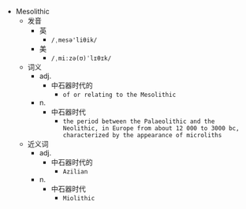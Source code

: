 - Mesolithic
  - 发音
    - 英
      - `/ˌmesə'liθik/`
    - 美
      - `/ˌmiːzə(ʊ)ˈlɪθɪk/`
  - 词义
    - adj.
      - 中石器时代的
        - `of or relating to the Mesolithic `
    - n.
      - 中石器时代
        - `the period between the Palaeolithic and the Neolithic, in Europe from about 12 000 to 3000 bc, characterized by the appearance of microliths `
  - 近义词
    - adj.
      - 中石器时代的
        - `Azilian`
    - n.
      - 中石器时代
        - `Miolithic`
